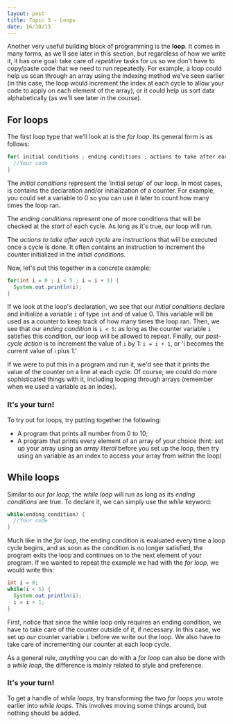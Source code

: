 ```yaml
---
layout: post
title: Topic 3 - Loops
date: 16/10/13
---
```


Another very useful building block of programming is the __loop__. It comes in many forms, as we'll see later in this section, but regardless of how we write it, it has one goal: take care of _repetitive_ tasks for us so we don't have to copy/paste code that we need to run repeatedly. For example, a loop could help us scan through an array using the indexing method we've seen earlier (in this case, the loop would increment the index at each cycle to allow your code to apply on each element of the array), or it could help us sort data alphabetically (as we'll see later in the course).

## For loops

The first loop type that we'll look at is the _for loop_. Its general form is as follows:

```java
for( initial conditions ; ending conditions ; actions to take after each cycle ) {
  //Your code
}
```

The _initial conditions_ represent the 'initial setup' of our loop. In most cases, is contains the declaration and/or initialization of a counter. For example, you could set a variable to 0 so you can use it later to count how many times the loop ran.

The _ending conditions_ represent one of more conditions that will be checked at the _start_ of each cycle. As long as it's true, our loop will run.

The _actions to take after each cycle_ are instructions that will be executed once a cycle is done. It often contains an instruction to increment the counter initialized in the _initial conditions_.

Now, let's put this together in a concrete example:

```java
for(int i = 0 ; i < 5 ; i = i + 1) {
  System.out.println(i);
}
```

If we look at the loop's declaration, we see that our _initial conditions_ declare and initialize a variable `i` of type `int` and of value 0. This variable will be used as a counter to keep track of how many times the loop ran. Then, we see that our _ending condition_ is `i < 5`: as long as the counter variable `i` satisfies this condition, our loop will be allowed to repeat. Finally, our _post-cycle action_ is to increment the value of `i` by 1: `i = i + 1`, or 'i becomes the current value of i plus 1.'

If we were to put this in a program and run it, we'd see that it prints the value of the counter on a line at each cycle. Of course, we could do more sophisticated things with it, including looping through arrays (remember when we used a variable as an index).

### It's your turn!

To try out for loops, try putting together the following:

- A program that prints all number from 0 to 10;
- A program that prints every element of an array of your choice (hint: set up your array using an _array literal_ before you set up the loop, then try using an variable as an index to access your array from within the loop)

## While loops

Similar to our _for loop_, the _while loop_ will run as long as its _ending conditions_ are true. To declare it, we can simply use the _while_ keyword:

```java
while(ending condition) {
  //Your code
}
```

Much like in the _for loop_, the ending condition is evaluated every time a loop cycle begins, and as soon as the condition is no longer satisfied, the program exits the loop and continues on to the next element of your program. If we wanted to repeat the example we had with the _for loop_, we would write this:

```java
int i = 0;
while(i < 5) {
  System.out.println(i);
  i = i + 1;
}
```

First, notice that since the while loop only requires an ending condition, we have to take care of the counter outside of it, if necessary. In this case, we set up our counter variable `i` before we write out the loop. We also have to take care of incrementing our counter at each loop cycle. 

As a general rule, _anything_ you can do with a _for loop_ can also be done with a _while loop_, the difference is mainly related to style and preference.

### It's your turn!

To get a handle of _while loops_, try transforming the two _for loops_ you wrote earlier into _while loops_. This involves moving some things around, but nothing should be added.
